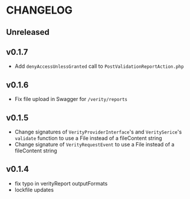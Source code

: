 # CHANGELOG

## Unreleased

## v0.1.7
- Add `denyAccessUnlessGranted` call to `PostValidationReportAction.php`

## v0.1.6
- Fix file upload in Swagger for `/verity/reports`

## v0.1.5
- Change signatures of `VerityProviderInterface`'s and `VeritySerice`'s `validate` function to use a File instead of a fileContent string
- Change signature of `VerityRequestEvent` to use a File instead of a fileContent string

## v0.1.4
- fix typo in verityReport outputFormats
- lockfile updates